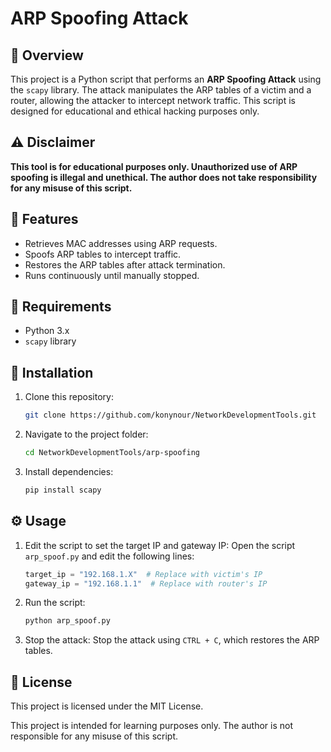 # ARP Spoofing Attack

## 📌 Overview
This project is a Python script that performs an **ARP Spoofing Attack** using the `scapy` library. The attack manipulates the ARP tables of a victim and a router, allowing the attacker to intercept network traffic. This script is designed for educational and ethical hacking purposes only.

## ⚠️ Disclaimer
**This tool is for educational purposes only. Unauthorized use of ARP spoofing is illegal and unethical. The author does not take responsibility for any misuse of this script.**

## 🚀 Features
- Retrieves MAC addresses using ARP requests.
- Spoofs ARP tables to intercept traffic.
- Restores the ARP tables after attack termination.
- Runs continuously until manually stopped.

## 📂 Requirements
- Python 3.x
- `scapy` library

## 🔧 Installation
1. Clone this repository:
   ```sh
   git clone https://github.com/konynour/NetworkDevelopmentTools.git
   ```
2. Navigate to the project folder:
   ```sh
   cd NetworkDevelopmentTools/arp-spoofing
   ```
3. Install dependencies:
   ```sh
   pip install scapy
   ```

## ⚙️ Usage
1. Edit the script to set the target IP and gateway IP:
   Open the script `arp_spoof.py` and edit the following lines:
   ```python
   target_ip = "192.168.1.X"  # Replace with victim's IP
   gateway_ip = "192.168.1.1"  # Replace with router's IP
   ```
2. Run the script:
   ```sh
   python arp_spoof.py
   ```
3. Stop the attack:
   Stop the attack using `CTRL + C`, which restores the ARP tables.

## 📜 License
This project is licensed under the MIT License.

This project is intended for learning purposes only. The author is not responsible for any misuse of this script.
